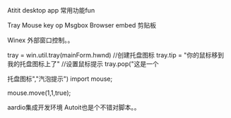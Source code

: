 Atitit desktop app 常用功能fun

Tray
Mouse key op
Msgbox
Browser embed
剪贴板

Winex 外部窗口控制。。



tray = win.util.tray(mainForm.hwnd) //创建托盘图标
tray.tip = "你的鼠标移到我的托盘图标上了" //设置鼠标提示 
tray.pop("这是一个
	
托盘图标","汽泡提示")
  import mouse;
 
 mouse.move(1,1,true);
 


aardio集成开发环境 
Autoit也是个不错对脚本。。

